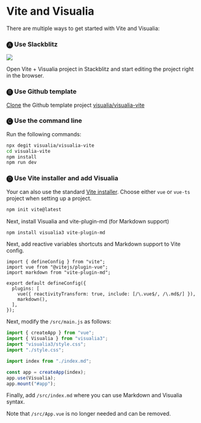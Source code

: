 # Vite and Visualia

There are multiple ways to get started with Vite and Visualia:

### 🅐 Use Slackblitz

[![](https://developer.stackblitz.com/img/open_in_stackblitz.svg)](https://stackblitz.com/github/visualia/visualia-vite?file=src%2Findex.md)

Open Vite + Visualia project in Stackblitz and start editing the project right in the browser.

### 🅑 Use Github template

[Clone](https://github.com/visualia/visualia-vite/generate) the Github template project [visualia/visualia-vite](https://github.com/visualia/visualia-vite)

### 🅒 Use the command line

Run the following commands:

```bash
npx degit visualia/visualia-vite
cd visualia-vite
npm install
npm run dev
```

### 🅓 Use Vite installer and add Visualia

Your can also use the standard [Vite installer](https://vitejs.dev/guide/#scaffolding-your-first-vite-project). Choose either `vue` or `vue-ts` project when setting up a project.

```bash
npm init vite@latest
```

Next, install Visualia and vite-plugin-md (for Markdown support)

```bash
npm install visualia3 vite-plugin-md
```

Next, add reactive variables shortcuts and Markdown support to Vite config.

```js{3,7-8}
import { defineConfig } from "vite";
import vue from "@vitejs/plugin-vue";
import markdown from "vite-plugin-md";

export default defineConfig({
  plugins: [
    vue({ reactivityTransform: true, include: [/\.vue$/, /\.md$/] }),
    markdown(),
  ],
});
```

Next, modify the `/src/main.js` as follows:

```js
import { createApp } from "vue";
import { Visualia } from "visualia3";
import "visualia3/style.css";
import "./style.css";

import index from "./index.md";

const app = createApp(index);
app.use(Visualia);
app.mount("#app");
```

Finally, add `/src/index.md` where you can use Markdown and Visualia syntax.

Note that `/src/App.vue` is no longer needed and can be removed.
